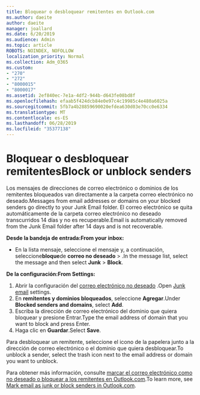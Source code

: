 ```yaml
---
title: Bloquear o desbloquear remitentes en Outlook.com
ms.author: daeite
author: daeite
manager: joallard
ms.date: 6/20/2019
ms.audience: Admin
ms.topic: article
ROBOTS: NOINDEX, NOFOLLOW
localization_priority: Normal
ms.collection: Adm_O365
ms.custom:
- "270"
- "272"
- "8000015"
- "8000017"
ms.assetid: 2ef840ec-7e1a-4df2-944b-d643fe08bd8f
ms.openlocfilehash: efaab5f424dcb84e0e97c4c19985c4e480a6025a
ms.sourcegitcommit: 5fb7a4b28859690020efdea630d03e70cc0e6334
ms.translationtype: MT
ms.contentlocale: es-ES
ms.lasthandoff: 06/28/2019
ms.locfileid: "35377138"
---
```

# <a name="block-or-unblock-senders"></a><span data-ttu-id="15126-102">Bloquear o desbloquear remitentes</span><span class="sxs-lookup"><span data-stu-id="15126-102">Block or unblock senders</span></span>

<span data-ttu-id="15126-103">Los mensajes de direcciones de correo electrónico o dominios de los remitentes bloqueados van directamente a la carpeta correo electrónico no deseado.</span><span class="sxs-lookup"><span data-stu-id="15126-103">Messages from email addresses or domains on your blocked senders go directly to your Junk Email folder.</span></span> <span data-ttu-id="15126-104">El correo electrónico se quita automáticamente de la carpeta correo electrónico no deseado transcurridos 14 días y no es recuperable.</span><span class="sxs-lookup"><span data-stu-id="15126-104">Email is automatically removed from the Junk Email folder after 14 days and is not recoverable.</span></span>

<span data-ttu-id="15126-105">**Desde la bandeja de entrada:**</span><span class="sxs-lookup"><span data-stu-id="15126-105">**From your inbox:**</span></span>

- <span data-ttu-id="15126-106">En la lista mensaje, seleccione el mensaje y, a continuación, seleccione**bloque**de **correo no deseado** > .</span><span class="sxs-lookup"><span data-stu-id="15126-106">In the message list, select the message and then select **Junk** > **Block**.</span></span>

<span data-ttu-id="15126-107">**De la configuración:**</span><span class="sxs-lookup"><span data-stu-id="15126-107">**From Settings:**</span></span>

1. <span data-ttu-id="15126-108">Abrir la configuración del [correo electrónico no deseado](https://outlook.live.com/mail/options/mail/junkEmail) .</span><span class="sxs-lookup"><span data-stu-id="15126-108">Open [Junk email](https://outlook.live.com/mail/options/mail/junkEmail) settings.</span></span>
2. <span data-ttu-id="15126-109">En **remitentes y dominios bloqueados**, seleccione **Agregar**.</span><span class="sxs-lookup"><span data-stu-id="15126-109">Under **Blocked senders and domains**, select **Add**.</span></span>
3. <span data-ttu-id="15126-110">Escriba la dirección de correo electrónico del dominio que quiera bloquear y presione Entrar.</span><span class="sxs-lookup"><span data-stu-id="15126-110">Type the email address of domain that you want to block and press Enter.</span></span>
4. <span data-ttu-id="15126-111">Haga clic en **Guardar**.</span><span class="sxs-lookup"><span data-stu-id="15126-111">Select **Save**.</span></span>

<span data-ttu-id="15126-112">Para desbloquear un remitente, seleccione el icono de la papelera junto a la dirección de correo electrónico o el dominio que quiera desbloquear.</span><span class="sxs-lookup"><span data-stu-id="15126-112">To unblock a sender, select the trash icon next to the email address or domain you want to unblock.</span></span>

<span data-ttu-id="15126-113">Para obtener más información, consulte [marcar el correo electrónico como no deseado o bloquear a los remitentes en Outlook.com](https://support.office.com/article/a3ece97b-82f8-4a5e-9ac3-e92fa6427ae4?wt.mc_id=Office_Outlook_com_Alchemy).</span><span class="sxs-lookup"><span data-stu-id="15126-113">To learn more, see [Mark email as junk or block senders in Outlook.com](https://support.office.com/article/a3ece97b-82f8-4a5e-9ac3-e92fa6427ae4?wt.mc_id=Office_Outlook_com_Alchemy).</span></span>